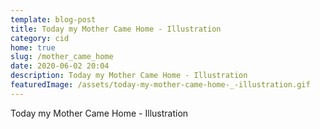```yaml
---
template: blog-post
title: Today my Mother Came Home - Illustration
category: cid
home: true
slug: /mother_came_home
date: 2020-06-02 20:04
description: Today my Mother Came Home - Illustration
featuredImage: /assets/today-my-mother-came-home-_-illustration.gif
---
```

Today my Mother Came Home - Illustration